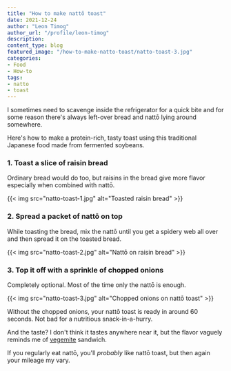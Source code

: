 ```yaml
---
title: "How to make nattō toast"
date: 2021-12-24
author: "Leon Timog"
author_url: "/profile/leon-timog"
description: 
content_type: blog
featured_image: "/how-to-make-natto-toast/natto-toast-3.jpg"
categories:
- Food
- How-to
tags:
- natto
- toast
---
```

I sometimes need to scavenge inside the refrigerator for a quick bite and for some reason there's always left-over bread and nattō lying around somewhere.

Here's how to make a protein-rich, tasty toast using this traditional Japanese food made from fermented soybeans.

### 1. Toast a slice of raisin bread

Ordinary bread would do too, but raisins in the bread give more flavor especially when combined with nattō.

{{< img src="natto-toast-1.jpg" alt="Toasted raisin bread" >}}

### 2. Spread a packet of nattō on top

While toasting the bread, mix the nattō until you get a spidery web all over and then spread it on the toasted bread.

{{< img src="natto-toast-2.jpg" alt="Nattō on raisin bread" >}}

### 3. Top it off with a sprinkle of chopped onions

Completely optional. Most of the time only the nattō is enough.

{{< img src="natto-toast-3.jpg" alt="Chopped onions on nattō toast" >}}

Without the chopped onions, your nattō toast is ready in around 60 seconds. Not bad for a nutritious snack-in-a-hurry.

And the taste? I don't think it tastes anywhere near it, but the flavor vaguely reminds me of [vegemite](https://en.wikipedia.org/wiki/Vegemite) sandwich.

If you regularly eat nattō, you'll *probably* like nattō toast, but then again your mileage my vary.

